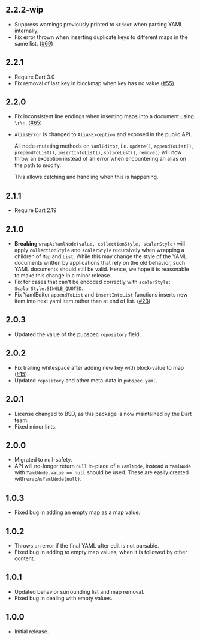 ## 2.2.2-wip

- Suppress warnings previously printed to `stdout` when parsing YAML internally.
- Fix error thrown when inserting duplicate keys to different maps in the same
  list.
  ([#69](https://github.com/dart-lang/yaml_edit/issues/69))

## 2.2.1

- Require Dart 3.0
- Fix removal of last key in blockmap when key has no value
  ([#55](https://github.com/dart-lang/yaml_edit/issues/55)).

## 2.2.0

- Fix inconsistent line endings when inserting maps into a document using `\r\n`.
  ([#65](https://github.com/dart-lang/yaml_edit/issues/65))

- `AliasError` is changed to `AliasException` and exposed in the public API.

  All node-mutating methods on `YamlEditor`, i.e. `update()`, `appendToList()`,
  `prependToList()`, `insertIntoList()`, `spliceList()`, `remove()` will now
  throw an exception instead of an error when encountering an alias on the path
  to modify.

  This allows catching and handling when this is happening.

## 2.1.1

- Require Dart 2.19

## 2.1.0

- **Breaking** `wrapAsYamlNode(value, collectionStyle, scalarStyle)` will apply
  `collectionStyle` and `scalarStyle` recursively when wrapping a children of
  `Map` and `List`.
  While this may change the style of the YAML documents written by applications
  that rely on the old behavior, such YAML documents should still be valid.
  Hence, we hope it is reasonable to make this change in a minor release.
- Fix for cases that can't be encoded correctly with
  `scalarStyle: ScalarStyle.SINGLE_QUOTED`.
- Fix YamlEditor `appendToList` and `insertIntoList` functions inserts new item into next yaml item
  rather than at end of list.
  ([#23](https://github.com/dart-lang/yaml_edit/issues/23))

## 2.0.3

- Updated the value of the pubspec `repository` field.

## 2.0.2

- Fix trailing whitespace after adding new key with block-value to map
  ([#15](https://github.com/dart-lang/yaml_edit/issues/15)).
- Updated `repository` and other meta-data in `pubspec.yaml`.

## 2.0.1

- License changed to BSD, as this package is now maintained by the Dart team.
- Fixed minor lints.

## 2.0.0

- Migrated to null-safety.
- API will no-longer return `null` in-place of a `YamlNode`, instead a
  `YamlNode` with `YamlNode.value == null` should be used. These are easily
  created with `wrapAsYamlNode(null)`.

## 1.0.3

- Fixed bug in adding an empty map as a map value.

## 1.0.2

- Throws an error if the final YAML after edit is not parsable.
- Fixed bug in adding to empty map values, when it is followed by other content.

## 1.0.1

- Updated behavior surrounding list and map removal.
- Fixed bug in dealing with empty values.

## 1.0.0

- Initial release.

